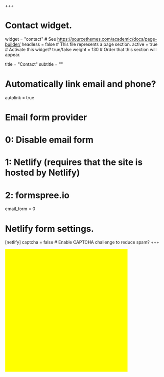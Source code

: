 +++
# Contact widget.
widget = "contact"  # See https://sourcethemes.com/academic/docs/page-builder/
headless = false  # This file represents a page section.
active = true  # Activate this widget? true/false
weight = 130  # Order that this section will appear.

title = "Contact"
subtitle = ""

# Automatically link email and phone?
autolink = true

# Email form provider
#   0: Disable email form
#   1: Netlify (requires that the site is hosted by Netlify)
#   2: formspree.io
email_form = 0

# Netlify form settings.
[netlify]
  captcha = false  # Enable CAPTCHA challenge to reduce spam?
+++

<div id="map" style="width:400px;height:400px;background:yellow"></div>
<script>
function myMap() {
    var uluru = {lat: 50.863656, lng: 4.675785};
    var map = new google.maps.Map(document.getElementById('map'), {
      zoom: 9,
      center: uluru
    });
    var marker = new google.maps.Marker({
      position: uluru,
      map: map
    });
}
</script>
<script src="https://maps.googleapis.com/maps/api/js?key=AIzaSyBhyvKEGsGmCI3fi7D12wLwbkglMpLSNaU&callback=myMap"></script>
